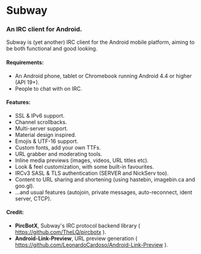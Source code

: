 # Subway
### An IRC client for Android.

Subway is (yet another) IRC client for the Android mobile platform, aiming to be both functional and good looking.

#### Requirements:
- An Android phone, tablet or Chromebook running Android 4.4 or higher (API 19+).
- People to chat with on IRC.

#### Features:
- SSL & IPv6 support.
- Channel scrollbacks.
- Multi-server support.
- Material design inspired.
- Emojis & UTF-16 support.
- Custom fonts, add your own TTFs.
- URL grabber and moderating tools.
- Inline media previews (images, videos, URL titles etc).
- Look & feel customization, with some built-in favourites.
- IRCv3 SASL & TLS authentication (SERVER and NickServ too).
- Content to URL sharing and shortening (using hastebin, imagebin.ca and goo.gl).
- ...and usual features (autojoin, private messages, auto-reconnect, ident server, CTCP).


#### Credit:
- __PircBotX__, Subway's IRC protocol backend library ( https://github.com/TheLQ/pircbotx ).
- __Android-Link-Preview__, URL preview generation ( https://github.com/LeonardoCardoso/Android-Link-Preview ).
